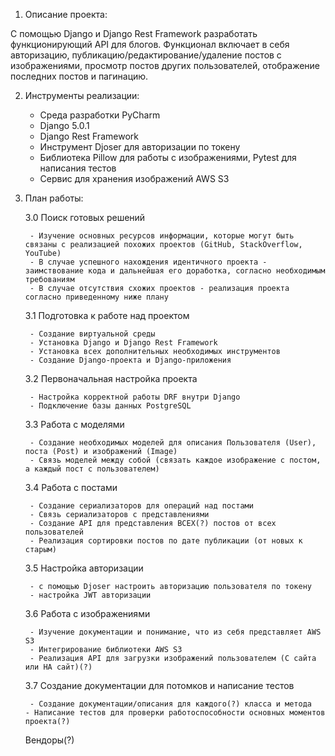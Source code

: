 1.	Описание проекта:

С помощью Django и Django Rest Framework разработать функционирующий API для блогов. Функционал включает в себя авторизацию, публикацию/редактирование/удаление постов с изображениями, просмотр постов других пользователей, отображение последних постов и пагинацию. 

2. Инструменты реализации:
	- Среда разработки PyCharm
	- Django 5.0.1
	- Django Rest Framework
	- Инструмент Djoser для авторизации по токену
	- Библиотека Pillow для работы с изображениями, Pytest для написания тестов
	- Сервис для хранения изображений AWS S3

3. План работы:

    3.0 Поиск готовых решений

        - Изучение основных ресурсов информации, которые могут быть связаны с реализацией похожих проектов (GitHub, StackOverflow, YouTube)
        - В случае успешного нахождения идентичного проекта - заимствование кода и дальнейшая его доработка, согласно необходимым требованиям
        - В случае отсутствия схожих проектов - реализация проекта согласно приведенному ниже плану

	3.1 Подготовка к работе над проектом

		- Создание виртуальной среды
		- Установка Django и Django Rest Framework 
		- Установка всех дополнительных необходимых инструментов
		- Создание Django-проекта и Django-приложения
	
    3.2 Первоначальная настройка проекта

		- Настройка корректной работы DRF внутри Django
		- Подключение базы данных PostgreSQL	
	3.3 Работа с моделями 

        - Создание необходимых моделей для описания Пользователя (User), поста (Post) и изображений (Image)
        - Связь моделей между собой (связать каждое изображение с постом, а каждый пост с пользователем)
    3.4 Работа c постами

        - Создание сериализаторов для операций над постами
        - Cвязь сериализаторов с представлениями 
        - Создание API для представления ВСЕХ(?) постов от всех пользователей
        - Реализация сортировки постов по дате публикации (от новых к старым)	
    3.5 Настройка авторизации

        - с помощью Djoser настроить авторизацию пользователя по токену
        - настройка JWT авторизации
    3.6 Работа с изображениями

        - Изучение документации и понимание, что из себя представляет AWS S3
		- Интегрирование библиотеки AWS S3 
		- Реализация API для загрузки изображений пользователем (С сайта или НА сайт)(?)
	3.7 Создание документации для потомков и написание тестов

		- Создание документации/описания для каждого(?) класса и метода
       - Написание тестов для проверки работоспособности основных моментов проекта(?)

    Вендоры(?)